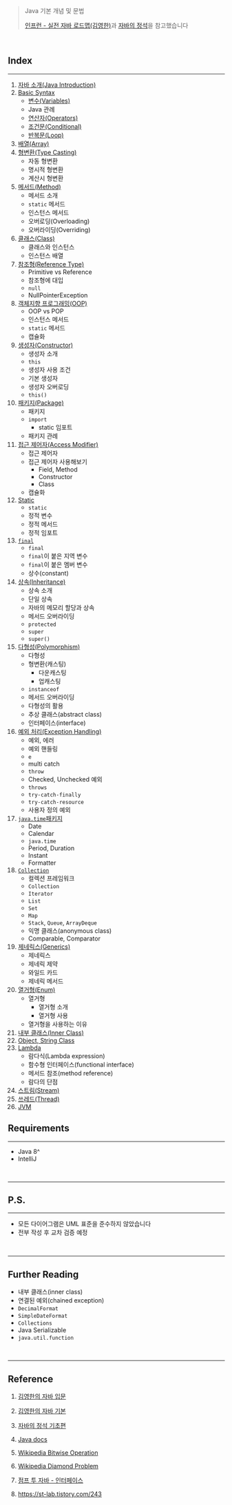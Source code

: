> Java 기본 개념 및 문법
>
> [인프런 - 실전 자바 로드맵(김영한)](https://www.inflearn.com/roadmaps/744)과 [자바의 정석](https://www.youtube.com/watch?v=QcXLiwZPnJQ&list=PLW2UjW795-f6xWA2_MUhEVgPauhGl3xIp&index=135)을 참고했습니다

<br>

## Index

---

1. [자바 소개(Java Introduction)](https://github.com/seungki1011/Data-Engineering/tree/main/java/(001)%20Java%20Introduction)
2. [Basic Syntax](https://github.com/seungki1011/Data-Engineering/tree/main/java/(002)%20Basic%20Syntax)
   * [변수(Variables)](https://github.com/seungki1011/Data-Engineering/tree/main/java/(002)%20Basic%20Syntax#1-variables)
   * Java 관례
   * [연산자(Operators)](https://github.com/seungki1011/Data-Engineering/tree/main/java/(002)%20Basic%20Syntax#3-%EC%97%B0%EC%82%B0%EC%9E%90operators)
   * [조건문(Conditional)](https://github.com/seungki1011/Data-Engineering/tree/main/java/(002)%20Basic%20Syntax#4-%EC%A1%B0%EA%B1%B4%EB%AC%B8conditional)
   * [반복문(Loop)](https://github.com/seungki1011/Data-Engineering/tree/main/java/(002)%20Basic%20Syntax#5--%EB%B0%98%EB%B3%B5%EB%AC%B8loop)
3. [배열(Array)](https://github.com/seungki1011/Data-Engineering/tree/main/java/(003)%20Array)
4. [형변환(Type Casting)](https://github.com/seungki1011/Data-Engineering/tree/main/java/(004)%20Typecasting)
   * 자동 형변환
   * 명시적 형변환
   * 계산시 형변환
5. [메서드(Method)](https://github.com/seungki1011/Data-Engineering/tree/main/java/(005)%20Method)
   * 메서드 소개
   * `static` 메서드
   * 인스턴스 메서드
   * 오버로딩(Overloading)
   * 오버라이딩(Overriding)
6. [클래스(Class)](https://github.com/seungki1011/Data-Engineering/tree/main/java/(006)%20Class)
   * 클래스와 인스턴스
   * 인스턴스 배열
7. [참조형(Reference Type)](https://github.com/seungki1011/Data-Engineering/tree/main/java/(007)%20Reference%20Type)
   * Primitive vs Reference
   * 참조형에 대입
   * `null`
   * NullPointerException
8. [객체지향 프로그래밍(OOP)](https://github.com/seungki1011/Data-Engineering/tree/main/java/(008)%20OOP%20Introduction)
   * OOP vs POP
   * 인스턴스 메서드
   * `static` 메서드
   * 캡슐화
9. [생성자(Constructor)](https://github.com/seungki1011/Data-Engineering/tree/main/java/(009)%20Constructor)
   * 생성자 소개
   * `this`
   * 생성자 사용 조건
   * 기본 생성자
   * 생성자 오버로딩
   * `this()`
10. [패키지(Package)](https://github.com/seungki1011/Data-Engineering/tree/main/java/(010)%20Package)
    * 패키지
    * `import`
      * static 임포트
    * 패키지 관례
11. [접근 제어자(Access Modifier)](https://github.com/seungki1011/Data-Engineering/tree/main/java/(011)%20Access%20Modifier)
    * 접근 제어자
    * 접근 제어자 사용해보기
      * Field, Method
      * Constructor
      * Class
    * 캡슐화
12. [Static](https://github.com/seungki1011/Data-Engineering/tree/main/java/(012)%20Static)
    * `static`
    * 정적 변수
    * 정적 메서드
    * 정적 임포트
13. [```final```](https://github.com/seungki1011/Data-Engineering/tree/main/java/(013)%20Constant%2C%20final)
    * `final`
    * `final`이 붙은 지역 변수
    * `final`이 붙은 멤버 변수
    * 상수(constant)
14. [상속(Inheritance)](https://github.com/seungki1011/Data-Engineering/tree/main/java/(014)%20Inheritance)
    * 상속 소개
    * 단일 상속
    * 자바의 메모리 할당과 상속
    * 메서드 오버라이딩
    * `protected`
    * `super`
    * `super()`
15. [다형성(Polymorphism)](https://github.com/seungki1011/Data-Engineering/tree/main/java/(015)%20Polymorphism)
    * 다형성
    * 형변환(캐스팅)
      * 다운캐스팅
      * 업캐스팅
    * `instanceof`
    * 메서드 오버라이딩
    * 다형성의 활용
    * 추상 클래스(abstract class)
    * 인터페이스(interface)
16. [예외 처리(Exception Handling)](https://github.com/seungki1011/Data-Engineering/tree/main/java/(016)%20Exception)
    * 예외, 에러
    * 예외 핸들링
    * `e`
    * multi catch
    * `throw`
    * Checked, Unchecked 예외
    * `throws`
    * `try-catch-finally`
    * `try-catch-resource`
    * 사용자 정의 예외
17. [```java.time```패키지](https://github.com/seungki1011/Data-Engineering/tree/main/java/(017)%20Date%20and%20Time)
    * Date
    * Calendar
    * `java.time`
    * Period, Duration
    * Instant
    * Formatter
18. [```Collection```](https://github.com/seungki1011/Data-Engineering/tree/main/java/(018)%20Collection)
    * 컬렉션 프레임워크
    * `Collection`
    * `Iterator`
    * `List`
    * `Set`
    * `Map`
    * `Stack`, `Queue`, `ArrayDeque`
    * 익명 클래스(anonymous class)
    * Comparable, Comparator
19. [제네릭스(Generics)](https://github.com/seungki1011/Data-Engineering/tree/main/java/(019)%20Generics)
    * 제네릭스
    * 제네릭 제약
    * 와일드 카드
    * 제네릭 메서드
20. [열거형(Enum)](https://github.com/seungki1011/Data-Engineering/tree/main/java/(020)%20Enum)
    * 열거형
      * 열거형 소개
      * 열거형 사용
    * 열거형을 사용하는 이유
21. [내부 클래스(Inner Class)](https://github.com/seungki1011/Data-Engineering/tree/main/java/(021)%20Inner%20Class)
22. [Object, String Class](https://github.com/seungki1011/Data-Engineering/tree/main/java/(022)%20Object%2C%20String%20Class)
23. [Lambda](https://github.com/seungki1011/Data-Engineering/tree/main/java/(023)%20Lambda)
    * 람다식(Lambda expression)
    * 함수형 인터페이스(functional interface)
    * 메서드 참조(method reference)
    * 람다의 단점
24. [스트림(Stream)](https://github.com/seungki1011/Data-Engineering/tree/main/java/(024)%20Stream)
25. [쓰레드(Thread)](https://github.com/seungki1011/Data-Engineering/tree/main/java/(025)%20Thread)
26. [JVM](https://github.com/seungki1011/Data-Engineering/tree/main/java/(026)%20JVM)



## Requirements

---

* Java 8^
* IntelliJ

<br>

---

## P.S.

---

* 모든 다이어그램은 UML 표준을 준수하지 않았습니다
* 전부 작성 후 교차 검증 예정

<br>

---

## Further Reading

* 내부 클래스(inner class)
* 연결된 예외(chained exception)
* ```DecimalFormat```
* ```SimpleDateFormat```
* ```Collections```
* Java Serializable
* `java.util.function`

<br>

---

## Reference

1. [김영한의 자바 입문](https://www.inflearn.com/course/%EA%B9%80%EC%98%81%ED%95%9C%EC%9D%98-%EC%9E%90%EB%B0%94-%EC%9E%85%EB%AC%B8)

2. [김영한의 자바 기본](https://www.inflearn.com/course/%EA%B9%80%EC%98%81%ED%95%9C%EC%9D%98-%EC%8B%A4%EC%A0%84-%EC%9E%90%EB%B0%94-%EA%B8%B0%EB%B3%B8%ED%8E%B8/dashboard)

3. [자바의 정석 기초편](https://www.youtube.com/user/MasterNKS)

4. [Java docs](https://docs.oracle.com/javase/8/docs/api/overview-summary.html)

5. [Wikipedia Bitwise Operation](https://en.wikipedia.org/wiki/Bitwise_operation)

6. [Wikipedia Diamond Problem](https://en.wikipedia.org/wiki/Multiple_inheritance#The_diamond_problem)

7. [점프 투 자바 - 인터페이스](https://wikidocs.net/217)

27. https://st-lab.tistory.com/243
